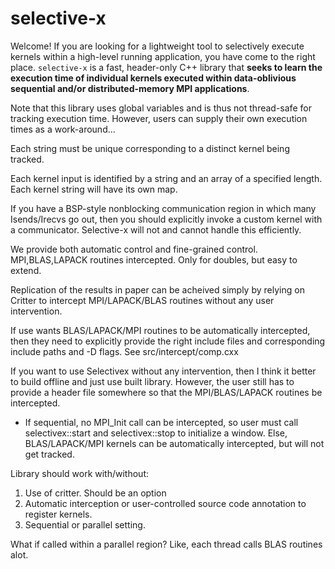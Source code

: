 
# selective-x
Welcome! If you are looking for a lightweight tool to selectively execute kernels within a high-level running application, you have come to the right place. `selective-x` is a fast, header-only C++ library that **seeks to learn the execution time of individual kernels executed within data-oblivious sequential and/or distributed-memory MPI applications**.

Note that this library uses global variables and is thus not thread-safe for tracking execution time.
However, users can supply their own execution times as a work-around...

Each string must be unique corresponding to a distinct kernel being tracked.

Each kernel input is identified by a string and an array of a specified length.
Each kernel string will have its own map.

If you have a BSP-style nonblocking communication region in which many Isends/Irecvs go out, then you should explicitly invoke a custom kernel with a communicator.
Selective-x will not and cannot handle this efficiently.

We provide both automatic control and fine-grained control.
MPI,BLAS,LAPACK routines intercepted. Only for doubles, but easy to extend.

Replication of the results in paper can be acheived simply by relying on Critter to intercept MPI/LAPACK/BLAS routines without any user intervention.

If use wants BLAS/LAPACK/MPI routines to be automatically intercepted, then they need to explicitly provide the right include files and corresponding include paths and -D flags. See src/intercept/comp.cxx

If you want to use Selectivex without any intervention, then  I think it better to build offline and just use built library.
However, the user still has to provide a header file somewhere so that the MPI/BLAS/LAPACK routines be intercepted.
- If sequential, no MPI_Init call can be intercepted, so user must call selectivex::start and selectivex::stop to initialize a window. Else, BLAS/LAPACK/MPI kernels can be automatically intercepted, but will not get tracked.

Library should work with/without:
1. Use of critter. Should be an option
2. Automatic interception or user-controlled source code annotation to register kernels.
3. Sequential or parallel setting.

What if called within a parallel region? Like, each thread calls BLAS routines alot.
